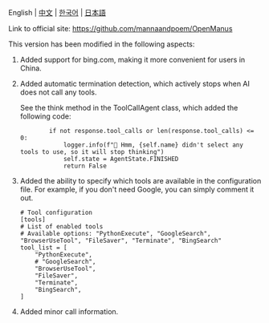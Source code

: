 English | [中文](README_zh.md) | [한국어](README_ko.md) | [日本語](README_ja.md)

Link to official site:
https://github.com/mannaandpoem/OpenManus

This version has been modified in the following aspects:

1. Added support for bing.com, making it more convenient for users in China.
2. Added automatic termination detection, which actively stops when AI does not call any tools.

   See the think method in the ToolCallAgent class, which added the following code:

   ```
           if not response.tool_calls or len(response.tool_calls) <= 0:
               logger.info(f"🤔 Hmm, {self.name} didn't select any tools to use, so it will stop thinking")
               self.state = AgentState.FINISHED
               return False
   ```
3. Added the ability to specify which tools are available in the configuration file. For example, if you don't need Google, you can simply comment it out.

   ```
   # Tool configuration
   [tools]
   # List of enabled tools
   # Available options: "PythonExecute", "GoogleSearch", "BrowserUseTool", "FileSaver", "Terminate", "BingSearch"
   tool_list = [
       "PythonExecute",
       # "GoogleSearch",
       "BrowserUseTool",
       "FileSaver",
       "Terminate",
       "BingSearch",
   ]
   ```
4. Added minor call information.

